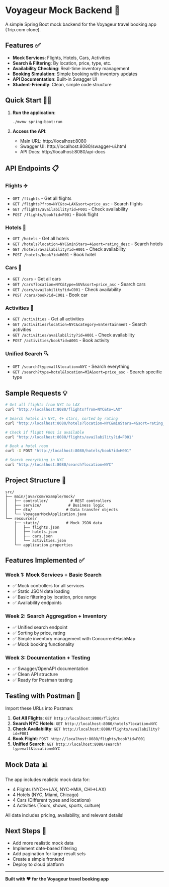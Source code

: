 # Voyageur Mock Backend 🚀

A simple Spring Boot mock backend for the Voyageur travel booking app (Trip.com clone).

## Features ✅

- **Mock Services**: Flights, Hotels, Cars, Activities
- **Search & Filtering**: By location, price, type, etc.
- **Availability Checking**: Real-time inventory management
- **Booking Simulation**: Simple booking with inventory updates
- **API Documentation**: Built-in Swagger UI
- **Student-Friendly**: Clean, simple code structure

## Quick Start 🏃‍♂️

1. **Run the application**:
   ```bash
   ./mvnw spring-boot:run
   ```

2. **Access the API**:
   - Main URL: http://localhost:8080
   - Swagger UI: http://localhost:8080/swagger-ui.html
   - API Docs: http://localhost:8080/api-docs

## API Endpoints 📋

### Flights ✈️
- `GET /flights` - Get all flights
- `GET /flights?from=NYC&to=LAX&sort=price_asc` - Search flights
- `GET /flights/availability?id=F001` - Check availability
- `POST /flights/book?id=F001` - Book flight

### Hotels 🏨
- `GET /hotels` - Get all hotels
- `GET /hotels?location=NYC&minStars=4&sort=rating_desc` - Search hotels
- `GET /hotels/availability?id=H001` - Check availability
- `POST /hotels/book?id=H001` - Book hotel

### Cars 🚗
- `GET /cars` - Get all cars
- `GET /cars?location=NYC&type=SUV&sort=price_asc` - Search cars
- `GET /cars/availability?id=C001` - Check availability
- `POST /cars/book?id=C001` - Book car

### Activities 🎯
- `GET /activities` - Get all activities
- `GET /activities?location=NYC&category=Entertainment` - Search activities
- `GET /activities/availability?id=A001` - Check availability
- `POST /activities/book?id=A001` - Book activity

### Unified Search 🔍
- `GET /search?type=all&location=NYC` - Search everything
- `GET /search?type=hotel&location=MIA&sort=price_asc` - Search specific type

## Sample Requests 💡

```bash
# Get all flights from NYC to LAX
curl "http://localhost:8080/flights?from=NYC&to=LAX"

# Search hotels in NYC, 4+ stars, sorted by rating
curl "http://localhost:8080/hotels?location=NYC&minStars=4&sort=rating_desc"

# Check if flight F001 is available
curl "http://localhost:8080/flights/availability?id=F001"

# Book a hotel room
curl -X POST "http://localhost:8080/hotels/book?id=H001"

# Search everything in NYC
curl "http://localhost:8080/search?location=NYC"
```

## Project Structure 📁

```
src/
├── main/java/com/example/mock/
│   ├── controller/          # REST controllers
│   ├── service/            # Business logic
│   ├── dto/               # Data transfer objects
│   └── VoyageurMockApplication.java
└── resources/
    ├── static/            # Mock JSON data
    │   ├── flights.json
    │   ├── hotels.json
    │   ├── cars.json
    │   └── activities.json
    └── application.properties
```

## Features Implemented ✅

### Week 1: Mock Services + Basic Search
- ✅ Mock controllers for all services
- ✅ Static JSON data loading
- ✅ Basic filtering by location, price range
- ✅ Availability endpoints

### Week 2: Search Aggregation + Inventory
- ✅ Unified search endpoint
- ✅ Sorting by price, rating
- ✅ Simple inventory management with ConcurrentHashMap
- ✅ Mock booking functionality

### Week 3: Documentation + Testing
- ✅ Swagger/OpenAPI documentation
- ✅ Clean API structure
- ✅ Ready for Postman testing

## Testing with Postman 📮

Import these URLs into Postman:

1. **Get All Flights**: `GET http://localhost:8080/flights`
2. **Search NYC Hotels**: `GET http://localhost:8080/hotels?location=NYC`
3. **Check Availability**: `GET http://localhost:8080/flights/availability?id=F001`
4. **Book Flight**: `POST http://localhost:8080/flights/book?id=F001`
5. **Unified Search**: `GET http://localhost:8080/search?type=all&location=NYC`

## Mock Data 📊

The app includes realistic mock data for:
- 4 Flights (NYC↔LAX, NYC→MIA, CHI→LAX)
- 4 Hotels (NYC, Miami, Chicago)
- 4 Cars (Different types and locations)
- 4 Activities (Tours, shows, sports, culture)

All data includes pricing, availability, and relevant details!

## Next Steps 🚀

- Add more realistic mock data
- Implement date-based filtering
- Add pagination for large result sets
- Create a simple frontend
- Deploy to cloud platform

---

**Built with ❤️ for the Voyageur travel booking app**